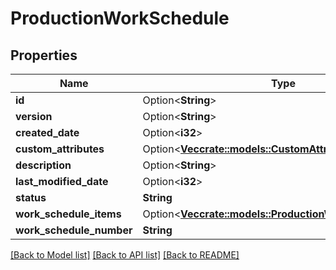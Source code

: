 # ProductionWorkSchedule

## Properties

Name | Type | Description | Notes
------------ | ------------- | ------------- | -------------
**id** | Option<**String**> |  | [optional]
**version** | Option<**String**> |  | [optional]
**created_date** | Option<**i32**> |  | [optional]
**custom_attributes** | Option<[**Vec<crate::models::CustomAttribute>**](customAttribute.md)> |  | [optional]
**description** | Option<**String**> |  | [optional]
**last_modified_date** | Option<**i32**> |  | [optional]
**status** | **String** |  | 
**work_schedule_items** | Option<[**Vec<crate::models::ProductionWorkScheduleItem>**](productionWorkScheduleItem.md)> |  | [optional]
**work_schedule_number** | **String** |  | 

[[Back to Model list]](../README.md#documentation-for-models) [[Back to API list]](../README.md#documentation-for-api-endpoints) [[Back to README]](../README.md)


